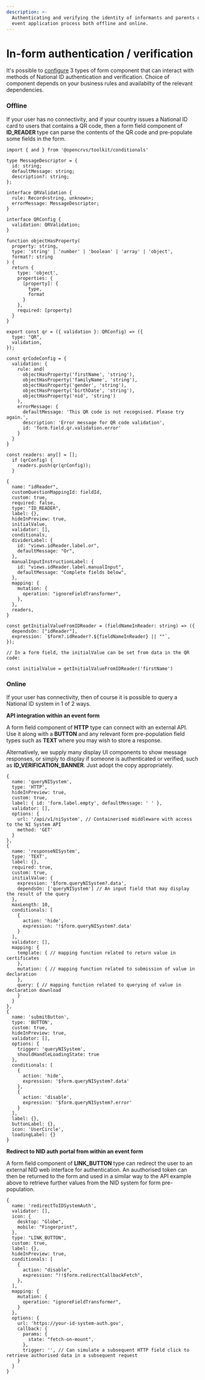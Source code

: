 ```yaml
---
description: >-
  Authenticating and verifying the identity of informants and parents during the
  event application process both offline and online.
---
```


# In-form authentication / verification

It's possible to [configure](../../../setup/3.-installation/3.2-set-up-your-own-country-configuration/3.2.7-configure-declaration-forms/) 3 types of form component that can interact with methods of National ID authentication and verification. Choice of component depends on your business rules and availabilty of the relevant dependencies.

### Offline

If your user has no connectivity, and if your country issues a National ID card to users that contains a QR code, then a form field component of **ID\_READER** type can parse the contents of the QR code and pre-populate some fields in the form.

```
import { and } from '@opencrvs/toolkit/conditionals'

type MessageDescriptor = {
  id: string;
  defaultMessage: string;
  description?: string;
};

interface QRValidation {
  rule: Record<string, unknown>;
  errorMessage: MessageDescriptor;
}

interface QRConfig {
  validation: QRValidation;
}

function objectHasProperty(
  property: string,
  type: 'string' | 'number' | 'boolean' | 'array' | 'object',
  format?: string
) {
  return {
    type: 'object',
    properties: {
      [property]: {
        type,
        format
      }
    },
    required: [property]
  }
}

export const qr = ({ validation }: QRConfig) => ({
  type: "QR",
  validation,
});

const qrCodeConfig = {
  validation: {
    rule: and(
      objectHasProperty('firstName', 'string'),
      objectHasProperty('familyName', 'string'),
      objectHasProperty('gender', 'string'),
      objectHasProperty('birthDate', 'string'),
      objectHasProperty('nid', 'string')
    ),
    errorMessage: {
      defaultMessage: 'This QR code is not recognised. Please try again.',
      description: 'Error message for QR code validation',
      id: 'form.field.qr.validation.error'
    }
  }
}

const readers: any[] = [];
  if (qrConfig) {
    readers.push(qr(qrConfig));
  }

{
  name: "idReader",
  customQuestionMappingId: fieldId,
  custom: true,
  required: false,
  type: "ID_READER",
  label: {},
  hideInPreview: true,
  initialValue,
  validator: [],
  conditionals,
  dividerLabel: {
    id: "views.idReader.label.or",
    defaultMessage: "Or",
  },
  manualInputInstructionLabel: {
    id: "views.idReader.label.manualInput",
    defaultMessage: "Complete fields below",
  },
  mapping: {
    mutation: {
      operation: "ignoreFieldTransformer",
    },
  },
  readers,
}

const getInitialValueFromIDReader = (fieldNameInReader: string) => ({
  dependsOn: ["idReader"],
  expression: `$form?.idReader?.${fieldNameInReader} || ""`,
});

// In a form field, the initialValue can be set from data in the QR code:

const initialValue = getInitialValueFromIDReader('firstName')
```

### Online

If your user has connectivity, then of course it is possible to query a National ID system in 1 of 2 ways.

**API integration within an event form**

A form field component of **HTTP** type can connect with an external API. Use it along with a **BUTTON** and any relevant form pre-population field types such as **TEXT** where you may wish to store a response.&#x20;

Alternatively, we supply many display UI components to show message responses, or simply to display if someone is authenticated or verified, such as **ID\_VERIFICATION\_BANNER**.  Just adopt the copy appropriately.

```
{
  name: 'queryNISystem',
  type: 'HTTP',
  hideInPreview: true,
  custom: true,
  label: { id: 'form.label.empty', defaultMessage: ' ' },
  validator: [],
  options: {
    url: '/api/v1/niSystem', // Containerised middleware with access to the NI System API
    method: 'GET'
  }
},
{
  name: 'responseNISystem',
  type: 'TEXT',
  label: {},
  required: true,
  custom: true,
  initialValue: {
    expression: '$form.queryNISystem?.data',
    dependsOn: ['queryNISystem'] // An input field that may display the result of the query
  },
  maxLength: 10,
  conditionals: [
    {
      action: 'hide',
      expression: '!$form.queryNISystem?.data'
    }
  ],
  validator: [],
  mapping: {
    template: { // mapping function related to return value in certificates
    },
    mutation: { // mapping function related to submission of value in declaration
    },
    query: { // mapping function related to querying of value in declaration download
    }
  }
},
{
  name: 'submitButton',
  type: 'BUTTON',
  custom: true,
  hideInPreview: true,
  validator: [],
  options: {
    trigger: 'queryNISystem',
    shouldHandleLoadingState: true
  },
  conditionals: [
    {
      action: 'hide',
      expression: '$form.queryNISystem?.data'
    },
    {
      action: 'disable',
      expression: '$form.queryNISystem?.error'
    }
  ],
  label: {},
  buttonLabel: {},
  icon: 'UserCircle',
  loadingLabel: {}
}
```



**Redirect to NID auth portal from within an event form**

A form field component of **LINK\_BUTTON** type can redirect the user to an external NID web interface for authentication.  An auuthorised token can then be returned to the form and used in a similar way to the API example above to retrieve further values from the NID system for form pre-population.

```
{
  name: 'redirectToIDSystemAuth',
  validator: [],
  icon: {
    desktop: "Globe",
    mobile: "Fingerprint",
  },
  type: "LINK_BUTTON",
  custom: true,
  label: {},
  hideInPreview: true,
  conditionals: [
    {
      action: "disable",
      expression: "!!$form.redirectCallbackFetch",
    },
  ],
  mapping: {
    mutation: {
      operation: "ignoreFieldTransformer",
    }
  },
  options: {
    url: 'https://your-id-system-auth.gov',
    callback: {
      params: {
        state: "fetch-on-mount",
      },
      trigger: '', // Can simulate a subsequent HTTP field click to retrieve authorised data in a subsequent request
    }
  }
}
```
